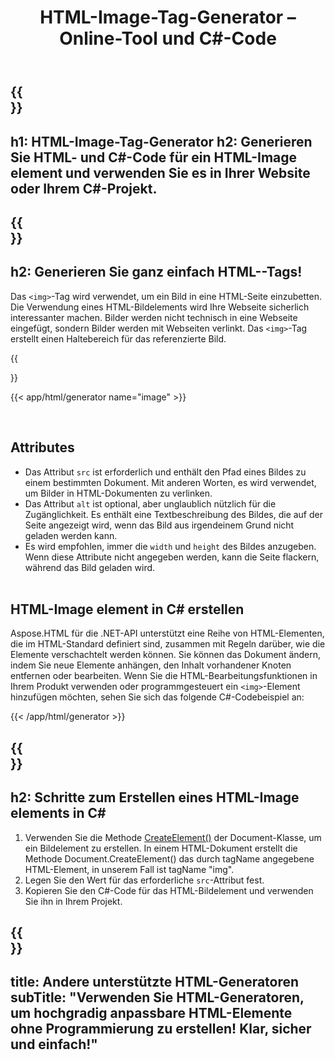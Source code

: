 ﻿---
translation: true
title: HTML-Image-Tag-Generator – Online-Tool und C#-Code
template: /templates/_template-generators-child.md
description: HTML Image Generator erstellt HTML- und C#-Code für ein HTML-Bildelement. Verwenden Sie es auf Ihrer Website oder in Ihrem C#-Projekt.
url: /net/generators/image/
platformtag: net
generator: HTML-Image-Tag-Generator
element: HTML-Image
tag: image
---

{{<section banner>}}
---
h1: HTML-Image-Tag-Generator
h2: Generieren Sie HTML- und C#-Code für ein HTML-Image element und verwenden Sie es in Ihrer Website oder Ihrem C#-Projekt.
---

{{<section overview>}}
---
h2: Generieren Sie ganz einfach HTML-<img>-Tags!
---

Das `<img>`-Tag wird verwendet, um ein Bild in eine HTML-Seite einzubetten. Die Verwendung eines HTML-Bildelements wird Ihre Webseite sicherlich interessanter machen. Bilder werden nicht technisch in eine Webseite eingefügt, sondern Bilder werden mit Webseiten verlinkt. Das `<img>`-Tag erstellt einen Haltebereich für das referenzierte Bild.

{{<section plugin>}} 

{{< app/html/generator name="image" >}}

<br>
<h2> Attributes </h2>

 - Das Attribut `src` ist erforderlich und enthält den Pfad eines Bildes zu einem bestimmten Dokument. Mit anderen Worten, es wird verwendet, um Bilder in HTML-Dokumenten zu verlinken.
 - Das Attribut `alt` ist optional, aber unglaublich nützlich für die Zugänglichkeit. Es enthält eine Textbeschreibung des Bildes, die auf der Seite angezeigt wird, wenn das Bild aus irgendeinem Grund nicht geladen werden kann.
 - Es wird empfohlen, immer die `width` und `height` des Bildes anzugeben. Wenn diese Attribute nicht angegeben werden, kann die Seite flackern, während das Bild geladen wird.
<br><br>

<h2> HTML-Image element in C# erstellen</h2>

Aspose.HTML für die .NET-API unterstützt eine Reihe von HTML-Elementen, die im HTML-Standard definiert sind, zusammen mit Regeln darüber, wie die Elemente verschachtelt werden können. Sie können das Dokument ändern, indem Sie neue Elemente anhängen, den Inhalt vorhandener Knoten entfernen oder bearbeiten. Wenn Sie die HTML-Bearbeitungsfunktionen in Ihrem Produkt verwenden oder programmgesteuert ein `<img>`-Element hinzufügen möchten, sehen Sie sich das folgende C#-Codebeispiel an:

{{< /app/html/generator >}}

{{<section steps>}}
---
h2: Schritte zum Erstellen eines HTML-Image elements in C#
---
1. Verwenden Sie die Methode [CreateElement()](https://reference.aspose.com/html/net/aspose.html.dom/document/createelement/) der Document-Klasse, um ein Bildelement zu erstellen. In einem HTML-Dokument erstellt die Methode Document.CreateElement() das durch tagName angegebene HTML-Element, in unserem Fall ist tagName "img".
2. Legen Sie den Wert für das erforderliche `src`-Attribut fest.
3. Kopieren Sie den C#-Code für das HTML-Bildelement und verwenden Sie ihn in Ihrem Projekt.

{{<section other-generators>}}
---
title: Andere unterstützte HTML-Generatoren
subTitle: "Verwenden Sie HTML-Generatoren, um hochgradig anpassbare HTML-Elemente ohne Programmierung zu erstellen! Klar, sicher und einfach!"
---